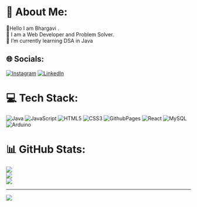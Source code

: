 # 💫 About Me:
🔭Hello I am Bhargavi .<br>👯 I am a Web Developer and Problem Solver.<br>🌱 I’m currently learning DSA in Java<br>


## 🌐 Socials:
[![Instagram](https://img.shields.io/badge/Instagram-%23E4405F.svg?logo=Instagram&logoColor=white)](https://instagram.com/bhargavi_choubey) [![LinkedIn](https://img.shields.io/badge/LinkedIn-%230077B5.svg?logo=linkedin&logoColor=white)](https://linkedin.com/in/bhargavi-684a11282) 

# 💻 Tech Stack:
![Java](https://img.shields.io/badge/java-%23ED8B00.svg?style=for-the-badge&logo=openjdk&logoColor=white) ![JavaScript](https://img.shields.io/badge/javascript-%23323330.svg?style=for-the-badge&logo=javascript&logoColor=%23F7DF1E) ![HTML5](https://img.shields.io/badge/html5-%23E34F26.svg?style=for-the-badge&logo=html5&logoColor=white) ![CSS3](https://img.shields.io/badge/css3-%231572B6.svg?style=for-the-badge&logo=css3&logoColor=white) ![GithubPages](https://img.shields.io/badge/github%20pages-121013?style=for-the-badge&logo=github&logoColor=white) ![React](https://img.shields.io/badge/react-%2320232a.svg?style=for-the-badge&logo=react&logoColor=%2361DAFB) ![MySQL](https://img.shields.io/badge/mysql-4479A1.svg?style=for-the-badge&logo=mysql&logoColor=white) ![Arduino](https://img.shields.io/badge/-Arduino-00979D?style=for-the-badge&logo=Arduino&logoColor=white)
# 📊 GitHub Stats:
![](https://github-readme-stats.vercel.app/api?username=bhargavi-0&theme=dark&hide_border=false&include_all_commits=false&count_private=false)<br/>
![](https://github-readme-streak-stats.herokuapp.com/?user=bhargavi-0&theme=dark&hide_border=false)<br/>
![](https://github-readme-stats.vercel.app/api/top-langs/?username=bhargavi-0&theme=dark&hide_border=false&include_all_commits=false&count_private=false&layout=compact)

---
[![](https://visitcount.itsvg.in/api?id=bhargavi-0&icon=0&color=0)](https://visitcount.itsvg.in)

<!-- Proudly created with GPRM ( https://gprm.itsvg.in ) -->
